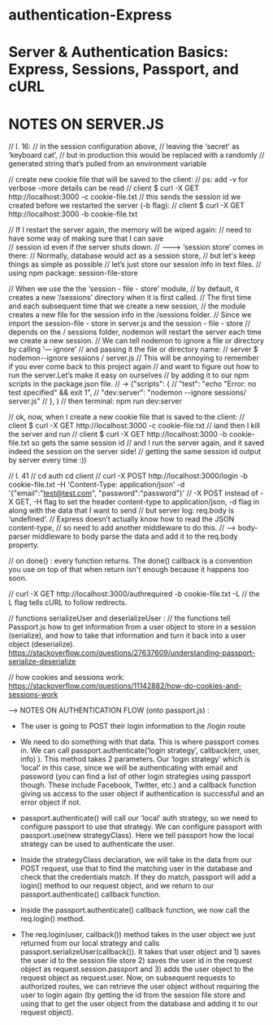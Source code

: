 # authentication-Express

# Server & Authentication Basics: Express, Sessions, Passport, and cURL


# NOTES ON SERVER.JS 

// l. 16:
  // in the session configuration above, 
  // leaving the ‘secret’ as ‘keyboard cat’, 
  // but in production this would be replaced with a randomly 
  // generated string that’s pulled from an environment variable


  // create new cookie file that will be saved to the client:
  // ps: add -v for verbose -more details can be read
  // client $ curl -X GET http://localhost:3000 -c cookie-file.txt
  // this sends the session id we created before we restarted the server (-b flag):
  // client $ curl -X GET http://localhost:3000 -b cookie-file.txt
  


// If I restart the server again, the memory will be wiped again:
//  need to have some way of making sure that I can save  
// session id even if the server shuts down.
// ---> ‘session store’ comes in there:
// Normally,  database would act as a session store, 
// but let's keep things as simple as possible
// let’s just store our session info in text files.
// using npm package: session-file-store 


// When we use the the ‘session - file - store’ module, 
// by default, it creates a new ‘/sessions’ directory when it is first called. 
// The first time and each subsequent time that we create a new session, 
// the module creates a new file for the session info in the /sessions folder.
// Since we import the session-file - store in server.js and the session - file - store 
// depends on the / sessions folder, nodemon will restart the server each time we create a new session.
// We can tell nodemon to ignore a file or directory by calling ‘— ignore’ 
// and passing it the file or directory name:
// server $ nodemon--ignore sessions / server.js
// This will be annoying to remember if you ever come back to this project again 
// and want to figure out how to run the server.Let’s make it easy on ourselves 
// by adding it to our npm scripts in the package.json file.
// -> ("scripts": {
// "test": "echo \"Error: no test specified\" && exit 1",
//   "dev:server": "nodemon --ignore sessions/ server.js"
//   }, )
// then terminal: npm run dev:server 

// ok, now, when I create a new cookie file that is saved to the client:
// client $ curl -X GET http://localhost:3000 -c cookie-file.txt
// iand then I kill the server and run
// client $ curl -X GET http://localhost:3000 -b cookie-file.txt so gets the same session id 
// and I run the server again, and it saved indeed the session on the server side! 
// getting the same session id output by server every time :))

// l. 41
// cd auth cd client
// curl -X POST http://localhost:3000/login -b cookie-file.txt -H 'Content-Type: application/json' -d '{"email":"test@test.com", "password":"password"}'
//  -X POST instead of -X GET,  -H flag to set the header content-type to application/json, -d flag in along with the data that I want to send
// but server log: req.body is ‘undefined’.
// Express doesn’t actually know how to read the JSON content-type, 
// so need to add another middleware to do this. 
// --> body-parser middleware to body parse the data and add it to the req.body property.


// on done() : every function returns. The done() callback is a convention you use on top of that when return isn't enough because it happens too soon.

// curl -X GET http://localhost:3000/authrequired -b cookie-file.txt -L
// the L flag tells cURL to follow redirects. 


//  functions serializeUser and deserializeUser :
// the functions tell Passport.js how to get information from a user object to store in a session (serialize), and how to take that information and turn it back into a user object (deserialize).
https://stackoverflow.com/questions/27637609/understanding-passport-serialize-deserialize


// how cookies and sessions work:
https://stackoverflow.com/questions/11142882/how-do-cookies-and-sessions-work




--> NOTES ON AUTHENTICATION FLOW (onto passport.js) :

- The user is going to POST their login information to the /login route

- We need to do something with that data. This is where passport comes in. We can call passport.authenticate(‘login strategy’, callback(err, user, info) ). 
This method takes 2 parameters. Our ‘login strategy’ which is ‘local’ in this case, since we will be authenticating with email and password (you can find a list of other login strategies using passport though. These include Facebook, Twitter, etc.) and a callback function giving us access to the user object if authentication is successful and an error object if not.

- passport.authenticate() will call our ‘local’ auth strategy, so we need to configure passport to use that strategy. We can configure passport with passport.use(new strategyClass). Here we tell passport how the local strategy can be used to authenticate the user.

- Inside the strategyClass declaration, we will take in the data from our POST request, use that to find the matching user in the database and check that the credentials match. If they do match, passport will add a login() method to our request object, and we return to our passport.authenticate() callback function.

- Inside the passport.authenticate() callback function, we now call the req.login() method.

- The req.login(user, callback()) method takes in the user object we just returned from our local strategy and calls passport.serializeUser(callback()). It takes that user object and 1) saves the user id to the session file store 2) saves the user id in the request object as request.session.passport and 3) adds the user object to the request object as request.user. Now, on subsequent requests to authorized routes, we can retrieve the user object without requiring the user to login again (by getting the id from the session file store and using that to get the user object from the database and adding it to our request object).





